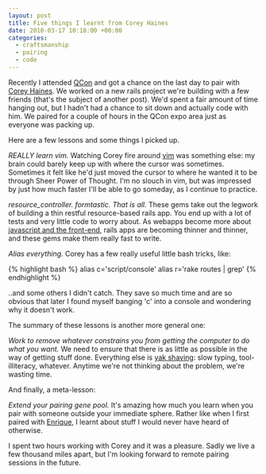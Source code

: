 ```yaml
---
layout: post
title: Five things I learnt from Corey Haines
date: 2010-03-17 10:18:00 +00:00
categories:
  - craftsmanship
  - pairing
  - code
---
```

Recently I attended [QCon](http://qconlondon.com) and got a chance on the last day to pair with [Corey Haines](http://coreyhaines.com). We worked on a new rails project we're building with a few friends (that's the subject of another post). We'd spent a fair amount of time hanging out, but I hadn't had a chance to sit down and actually code with him. We paired for a couple of hours in the QCon expo area just as everyone was packing up.

Here are a few lessons and some things I picked up.

*REALLY learn vim.* Watching Corey fire around [vim](http://vim.org) was something else: my brain could barely keep up with where the cursor was sometimes. Sometimes it felt like he'd just moved the cursor to where he wanted it to be through Sheer Power of Thought. I'm no slouch in vim, but was impressed by just how much faster I'll be able to go someday, as I continue to practice.

*resource_controller. formtastic. That is all.* These gems take out the legwork of building a thin restful resource-based rails app. You end up with a lot of tests and very little code to worry about. As webapps become more about [javascript and the front-end](/2009/12/rip-web-1-0/), rails apps are becoming thinner and thinner, and these gems make them really fast to write.

*Alias everything.* Corey has a few really useful little bash tricks, like:

{% highlight bash %}
alias c='script/console'
alias r='rake routes | grep'
{% endhighlight %}

..and some others I didn't catch. They save so much time and are so obvious that later I found myself banging 'c' into a console and wondering why it doesn't work. 

The summary of these lessons is another more general one:

*Work to remove whatever constrains you from getting the computer to do what you want.* We need to ensure that there is as little as possible in the way of getting stuff done. Everything else is [yak shaving](http://en.wikpedia.org/wiki/Yak_Shaving): slow typing, tool-illiteracy, whatever. Anytime we're not thinking about the problem, we're wasting time.

And finally, a meta-lesson:

*Extend your pairing gene pool.* It's amazing how much you learn when you pair with someone outside your immediate sphere. Rather like when I first paired with [Enrique](http://blog.nexwerk.com), I learnt about stuff I would never have heard of otherwise. 

I spent two hours working with Corey and it was a pleasure. Sadly we live a few thousand miles apart, but I'm looking forward to remote pairing sessions in the future.
